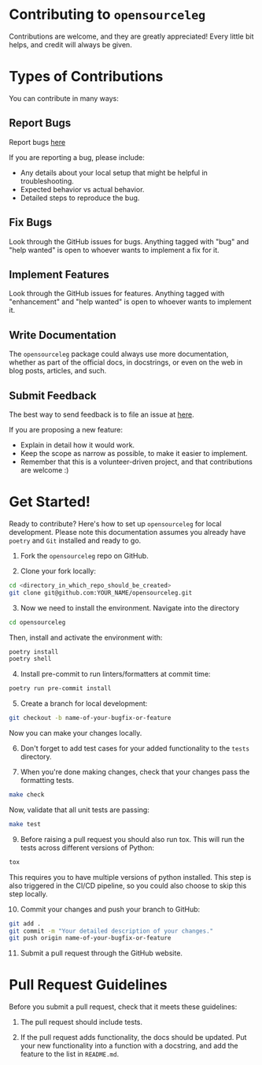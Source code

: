 # Contributing to `opensourceleg`

Contributions are welcome, and they are greatly appreciated!
Every little bit helps, and credit will always be given.

# Types of Contributions

You can contribute in many ways:

## Report Bugs

Report bugs [here](https://github.com/neurobionics/opensourceleg/issues)

If you are reporting a bug, please include:

- Any details about your local setup that might be helpful in troubleshooting.
- Expected behavior vs actual behavior.
- Detailed steps to reproduce the bug.

## Fix Bugs

Look through the GitHub issues for bugs.
Anything tagged with "bug" and "help wanted" is open to whoever wants to implement a fix for it.

## Implement Features

Look through the GitHub issues for features.
Anything tagged with "enhancement" and "help wanted" is open to whoever wants to implement it.

## Write Documentation

The `opensourceleg` package could always use more documentation, whether as part of the official docs, in docstrings, or even on the web in blog posts, articles, and such.

## Submit Feedback

The best way to send feedback is to file an issue at [here](https://github.com/neurobionics/opensourceleg/issues).

If you are proposing a new feature:

- Explain in detail how it would work.
- Keep the scope as narrow as possible, to make it easier to implement.
- Remember that this is a volunteer-driven project, and that contributions
  are welcome :)

# Get Started!

Ready to contribute? Here's how to set up `opensourceleg` for local development.
Please note this documentation assumes you already have `poetry` and `Git` installed and ready to go.

1. Fork the `opensourceleg` repo on GitHub.

2. Clone your fork locally:

```bash
cd <directory_in_which_repo_should_be_created>
git clone git@github.com:YOUR_NAME/opensourceleg.git
```

3. Now we need to install the environment. Navigate into the directory

```bash
cd opensourceleg
```
Then, install and activate the environment with:

```bash
poetry install
poetry shell
```

4. Install pre-commit to run linters/formatters at commit time:

```bash
poetry run pre-commit install
```

5. Create a branch for local development:

```bash
git checkout -b name-of-your-bugfix-or-feature
```

Now you can make your changes locally.

6. Don't forget to add test cases for your added functionality to the `tests` directory.

7. When you're done making changes, check that your changes pass the formatting tests.

```bash
make check
```

Now, validate that all unit tests are passing:

```bash
make test
```

9. Before raising a pull request you should also run tox.
   This will run the tests across different versions of Python:

```bash
tox
```

This requires you to have multiple versions of python installed.
This step is also triggered in the CI/CD pipeline, so you could also choose to skip this step locally.

10. Commit your changes and push your branch to GitHub:

```bash
git add .
git commit -m "Your detailed description of your changes."
git push origin name-of-your-bugfix-or-feature
```

11. Submit a pull request through the GitHub website.

# Pull Request Guidelines

Before you submit a pull request, check that it meets these guidelines:

1. The pull request should include tests.

2. If the pull request adds functionality, the docs should be updated.
   Put your new functionality into a function with a docstring, and add the feature to the list in `README.md`.
